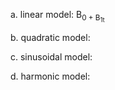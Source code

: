 

a. linear model: B<sub>0 + B<sub>1t

b. quadratic model:

c. sinusoidal model:

d. harmonic model:
